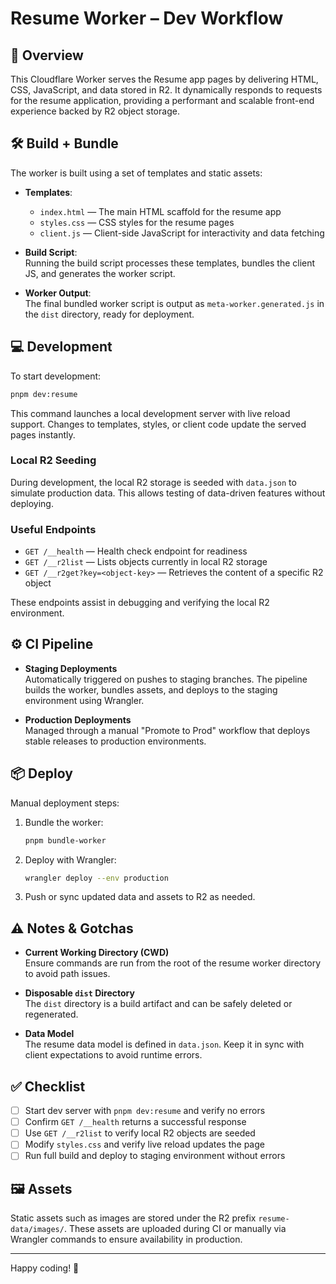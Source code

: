 # Resume Worker – Dev Workflow

## 🚀 Overview

This Cloudflare Worker serves the Resume app pages by delivering HTML, CSS, JavaScript, and data stored in R2. It dynamically responds to requests for the resume application, providing a performant and scalable front-end experience backed by R2 object storage.

## 🛠 Build + Bundle

The worker is built using a set of templates and static assets:

- **Templates**:  
  - `index.html` — The main HTML scaffold for the resume app  
  - `styles.css` — CSS styles for the resume pages  
  - `client.js` — Client-side JavaScript for interactivity and data fetching  

- **Build Script**:  
  Running the build script processes these templates, bundles the client JS, and generates the worker script.

- **Worker Output**:  
  The final bundled worker script is output as `meta-worker.generated.js` in the `dist` directory, ready for deployment.

## 💻 Development

To start development:

```bash
pnpm dev:resume
```

This command launches a local development server with live reload support. Changes to templates, styles, or client code update the served pages instantly.

### Local R2 Seeding

During development, the local R2 storage is seeded with `data.json` to simulate production data. This allows testing of data-driven features without deploying.

### Useful Endpoints

- `GET /__health` — Health check endpoint for readiness  
- `GET /__r2list` — Lists objects currently in local R2 storage  
- `GET /__r2get?key=<object-key>` — Retrieves the content of a specific R2 object  

These endpoints assist in debugging and verifying the local R2 environment.

## ⚙️ CI Pipeline

- **Staging Deployments**  
  Automatically triggered on pushes to staging branches. The pipeline builds the worker, bundles assets, and deploys to the staging environment using Wrangler.

- **Production Deployments**  
  Managed through a manual "Promote to Prod" workflow that deploys stable releases to production environments.

## 📦 Deploy

Manual deployment steps:

1. Bundle the worker:

   ```bash
   pnpm bundle-worker
   ```

2. Deploy with Wrangler:

   ```bash
   wrangler deploy --env production
   ```

3. Push or sync updated data and assets to R2 as needed.

## ⚠️ Notes & Gotchas

- **Current Working Directory (CWD)**  
  Ensure commands are run from the root of the resume worker directory to avoid path issues.

- **Disposable `dist` Directory**  
  The `dist` directory is a build artifact and can be safely deleted or regenerated.

- **Data Model**  
  The resume data model is defined in `data.json`. Keep it in sync with client expectations to avoid runtime errors.

## ✅ Checklist

- [ ] Start dev server with `pnpm dev:resume` and verify no errors  
- [ ] Confirm `GET /__health` returns a successful response  
- [ ] Use `GET /__r2list` to verify local R2 objects are seeded  
- [ ] Modify `styles.css` and verify live reload updates the page  
- [ ] Run full build and deploy to staging environment without errors  

## 🖼 Assets

Static assets such as images are stored under the R2 prefix `resume-data/images/`. These assets are uploaded during CI or manually via Wrangler commands to ensure availability in production.

---

Happy coding! 🚀
